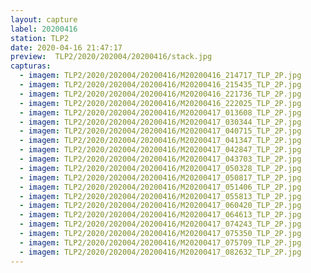 ```yaml
---
layout: capture
label: 20200416
station: TLP2
date: 2020-04-16 21:47:17
preview:  TLP2/2020/202004/20200416/stack.jpg
capturas:
  - imagem: TLP2/2020/202004/20200416/M20200416_214717_TLP_2P.jpg
  - imagem: TLP2/2020/202004/20200416/M20200416_215435_TLP_2P.jpg
  - imagem: TLP2/2020/202004/20200416/M20200416_221736_TLP_2P.jpg
  - imagem: TLP2/2020/202004/20200416/M20200416_222025_TLP_2P.jpg
  - imagem: TLP2/2020/202004/20200416/M20200417_013608_TLP_2P.jpg
  - imagem: TLP2/2020/202004/20200416/M20200417_030344_TLP_2P.jpg
  - imagem: TLP2/2020/202004/20200416/M20200417_040715_TLP_2P.jpg
  - imagem: TLP2/2020/202004/20200416/M20200417_041347_TLP_2P.jpg
  - imagem: TLP2/2020/202004/20200416/M20200417_042847_TLP_2P.jpg
  - imagem: TLP2/2020/202004/20200416/M20200417_043703_TLP_2P.jpg
  - imagem: TLP2/2020/202004/20200416/M20200417_050328_TLP_2P.jpg
  - imagem: TLP2/2020/202004/20200416/M20200417_050817_TLP_2P.jpg
  - imagem: TLP2/2020/202004/20200416/M20200417_051406_TLP_2P.jpg
  - imagem: TLP2/2020/202004/20200416/M20200417_055813_TLP_2P.jpg
  - imagem: TLP2/2020/202004/20200416/M20200417_060420_TLP_2P.jpg
  - imagem: TLP2/2020/202004/20200416/M20200417_064613_TLP_2P.jpg
  - imagem: TLP2/2020/202004/20200416/M20200417_074243_TLP_2P.jpg
  - imagem: TLP2/2020/202004/20200416/M20200417_075350_TLP_2P.jpg
  - imagem: TLP2/2020/202004/20200416/M20200417_075709_TLP_2P.jpg
  - imagem: TLP2/2020/202004/20200416/M20200417_082632_TLP_2P.jpg
---
```

